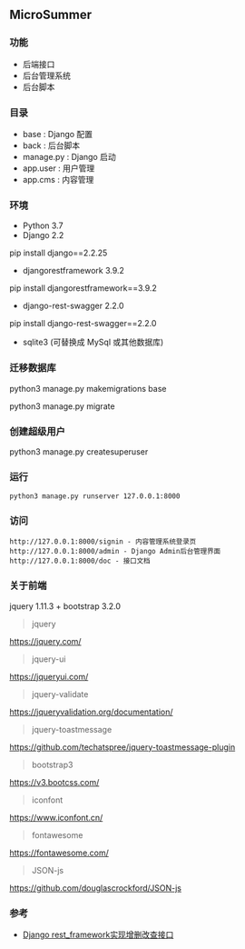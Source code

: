 ## MicroSummer

### 功能

- 后端接口
- 后台管理系统
- 后台脚本

### 目录

- base : Django 配置
- back : 后台脚本
- manage.py : Django 启动
- app.user : 用户管理
- app.cms : 内容管理

### 环境

- Python 3.7
- Django 2.2

pip install django==2.2.25

- djangorestframework 3.9.2

pip install djangorestframework==3.9.2

- django-rest-swagger 2.2.0

pip install django-rest-swagger==2.2.0

- sqlite3 (可替换成 MySql 或其他数据库)

### 迁移数据库

python3 manage.py makemigrations base

python3 manage.py migrate

### 创建超级用户

python3 manage.py createsuperuser

### 运行

```
python3 manage.py runserver 127.0.0.1:8000
```

### 访问

```
http://127.0.0.1:8000/signin - 内容管理系统登录页
http://127.0.0.1:8000/admin - Django Admin后台管理界面
http://127.0.0.1:8000/doc - 接口文档
```

### 关于前端

jquery 1.11.3 + bootstrap 3.2.0

>jquery

https://jquery.com/

>jquery-ui

https://jqueryui.com/

>jquery-validate

https://jqueryvalidation.org/documentation/

>jquery-toastmessage

https://github.com/techatspree/jquery-toastmessage-plugin

>bootstrap3

https://v3.bootcss.com/

>iconfont

https://www.iconfont.cn/

>fontawesome

https://fontawesome.com/

>JSON-js

https://github.com/douglascrockford/JSON-js

### 参考

- [Django rest_framework实现增删改查接口](https://www.cnblogs.com/ghylpb/p/12115512.html)
